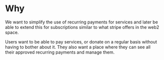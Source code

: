 # Why

We want to simplify the use of recurring payments for services and later be
able to extend this for subscriptions similar to what stripe offers in the
web2 space.

Users want to be able to pay services, or donate on a regular basis without
having to bother about it. They also want a place where they can see all their
approved recurring payments and manage them.
